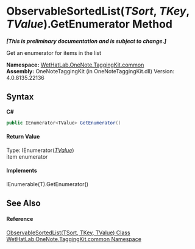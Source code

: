# ObservableSortedList(*TSort*, *TKey*, *TValue*).GetEnumerator Method 
 _**\[This is preliminary documentation and is subject to change.\]**_

Get an enumerator for items in the list

**Namespace:**&nbsp;<a href="bcdbab9c-63d1-48a4-6937-af53fb8d9a55.md">WetHatLab.OneNote.TaggingKit.common</a><br />**Assembly:**&nbsp;OneNoteTaggingKit (in OneNoteTaggingKit.dll) Version: 4.0.8135.22136

## Syntax

**C#**<br />
``` C#
public IEnumerator<TValue> GetEnumerator()
```


#### Return Value
Type: IEnumerator(<a href="89870249-f56d-ac32-0b8d-d26e5712ecac.md">*TValue*</a>)<br />item enumerator

#### Implements
IEnumerable(T).GetEnumerator()<br />

## See Also


#### Reference
<a href="89870249-f56d-ac32-0b8d-d26e5712ecac.md">ObservableSortedList(TSort, TKey, TValue) Class</a><br /><a href="bcdbab9c-63d1-48a4-6937-af53fb8d9a55.md">WetHatLab.OneNote.TaggingKit.common Namespace</a><br />